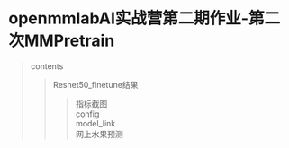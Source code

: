 
# openmmlabAI实战营第二期作业-第二次MMPretrain


>contents
>> Resnet50_finetune结果
>>> 指标截图 <br>
>>> config <br>
>>> model_link <br>
>>> 网上水果预测 <br>
